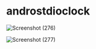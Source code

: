 # androstdioclock
![Screenshot (276)](https://github.com/heyytayo963/androstdioclock/assets/115687740/9518089c-0940-4093-8238-d94058bfe944)

![Screenshot (277)](https://github.com/heyytayo963/androstdioclock/assets/115687740/9942329f-38cb-4d32-8c14-fadc3fda95f9)
